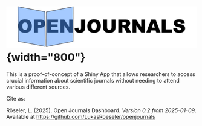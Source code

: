 # ![](logo.jpg){width="800"}

This is a proof-of-concept of a Shiny App that allows researchers to access crucial information about scientific journals without needing to attend various different sources.

Cite as:

Röseler, L. (2025). Open Journals Dashboard. *Version 0.2 from 2025-01-09*. Available at <https://github.com/LukasRoeseler/openjournals>

